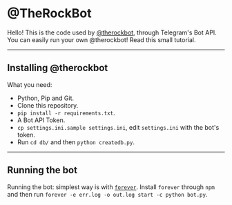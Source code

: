 # @TheRockBot


Hello! This is the code used by [@therockbot](https://telegram.me/therockbot), through Telegram's Bot API. You can easily run your own @therockbot! Read this small tutorial.

----------

## Installing @therockbot

What you need:
 
 - Python, Pip and Git. 
 - Clone this repository.
 - `pip install -r requirements.txt`. 
 - A Bot API Token.
 - `cp settings.ini.sample settings.ini`, edit `settings.ini` with the bot's token.
 - Run `cd db/` and then `python createdb.py`.

----------

## Running the bot
 Running the bot: simplest way is with [`forever`](https://github.com/foreverjs/forever). Install `forever` through `npm` and then run `forever -e err.log -o out.log start -c python bot.py`.